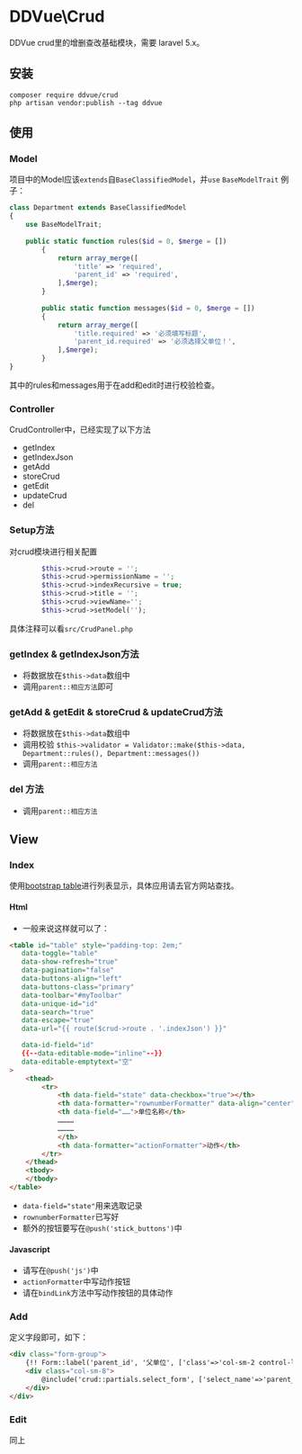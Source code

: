# DDVue\Crud
DDVue crud里的增删查改基础模块，需要 laravel 5.x。

## 安装

```
composer require ddvue/crud
php artisan vendor:publish --tag ddvue
```

## 使用

### Model

项目中的Model应该`extends`自`BaseClassifiedModel`，并`use` `BaseModelTrait` 
例子：

```php
class Department extends BaseClassifiedModel
{
    use BaseModelTrait;
    
    public static function rules($id = 0, $merge = [])
        {
            return array_merge([
                'title' => 'required',
                'parent_id' => 'required',
            ],$merge);
        }
    
        public static function messages($id = 0, $merge = [])
        {
            return array_merge([
                'title.required' => '必须填写标题',
                'parent_id.required' => '必须选择父单位！',
            ],$merge);
        }
}

```

其中的rules和messages用于在add和edit时进行校验检查。

### Controller

CrudController中，已经实现了以下方法

- getIndex
- getIndexJson
- getAdd
- storeCrud
- getEdit
- updateCrud
- del

### Setup方法
对crud模块进行相关配置
```php
        $this->crud->route = '';
        $this->crud->permissionName = '';
        $this->crud->indexRecursive = true;
        $this->crud->title = '';
        $this->crud->viewName='';
        $this->crud->setModel('');
```
具体注释可以看`src/CrudPanel.php`

### getIndex & getIndexJson方法
- 将数据放在`$this->data`数组中
- 调用`parent::相应方法`即可

### getAdd & getEdit & storeCrud & updateCrud方法
- 将数据放在`$this->data`数组中
- 调用校验 `$this->validator = Validator::make($this->data, Department::rules(), Department::messages())`
- 调用`parent::相应方法`

### del 方法
- 调用`parent::相应方法`

## View

### Index
使用[bootstrap table](http://bootstrap-table.wenzhixin.net.cn/)进行列表显示，具体应用请去官方网站查找。

#### Html
- 一般来说这样就可以了：

```html
<table id="table" style="padding-top: 2em;"
   data-toggle="table"
   data-show-refresh="true"
   data-pagination="false"
   data-buttons-align="left"
   data-buttons-class="primary"
   data-toolbar="#myToolbar"
   data-unique-id="id"
   data-search="true"
   data-escape="true"
   data-url="{{ route($crud->route . '.indexJson') }}"

   data-id-field="id"
   {{--data-editable-mode="inline"--}}
   data-editable-emptytext="空"
>
    <thead>
        <tr>
            <th data-field="state" data-checkbox="true"></th>
            <th data-formatter="rownumberFormatter" data-align="center">序号</th>
            <th data-field="……">单位名称</th>
            …………
            …………
            </th>
            <th data-formatter="actionFormatter">动作</th>
        </tr>
    </thead>
    <tbody>
    </tbody>
</table>
```

- `data-field="state"`用来选取记录
- `rownumberFormatter`已写好
- 额外的按钮要写在`@push('stick_buttons')`中

#### Javascript
- 请写在`@push('js')`中
- `actionFormatter`中写动作按钮
- 请在`bindLink`方法中写动作按钮的具体动作

### Add

定义字段即可，如下：
```html
<div class="form-group">
    {!! Form::label('parent_id', '父单位', ['class'=>'col-sm-2 control-label']) !!}
    <div class="col-sm-8">
        @include('crud::partials.select_form', ['select_name'=>'parent_id','datas'=>$deps, 'pinyin_search'=>1, 'parent_selectable'=>1 ,'select_width'=>300,'dropdown_height'=>300])
    </div>
</div>
```

### Edit

同上
